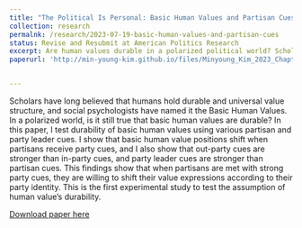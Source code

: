 ```yaml
---
title: "The Political Is Personal: Basic Human Values and Partisan Cues (Dissertation Chapter)"
collection: research
permalnk: /research/2023-07-19-basic-human-values-and-partisan-cues
status: Revise and Resubmit at American Politics Research
excerpt: Are human values durable in a polarized political world? Scholars have long believed that humans hold durable and universal value structure, called the Basic Human Values that not only shape personal preferences, but also constrains and shapes political preferences at the same time. However, scholars have yet to test the reciprocal effects of politics on basic human values. This paper tests the conventional wisdom on human values' durability for the first time, using partisan cues. Using survey experiments, I find that partisans adjust their value expressions when they receive party cues more favorably when given in-party cues and refrain from values that are prompted with out-party cues. Moreover, I show that Democrats and Republicans value positions almost flip flop depending on whether they receive in-party cue or out-party cue. Thus, this paper gives the first evidence that partisan cues in the polarized American context, can even shift human value positions, and suggest the possibility of a more genuine change in value if people are consistently exposed to such party cues.
paperurl: 'http://min-young-kim.github.io/files/Minyoung_Kim_2023_Chapter1_Manuscript.pdf'


---
```

Scholars have long believed that humans hold durable and universal value structure, and social psychologists have named it the Basic Human Values. In a polarized world, is it still true that basic human values are durable? In this paper, I test durability of basic human values using various partisan and party leader cues. I show that basic human value positions shift when partisans receive party cues, and I also show that out-party cues are stronger than in-party cues, and party leader cues are stronger than partisan cues. This findings show that when partisans are met with strong party cues, they are willing to shift their value expressions according to their party identity. This is the first experimental study to test the assumption of human value’s durability. 

[Download paper here](http://min-young-kim.github.io/files/Minyoung_Kim_2023_Chapter1_Manuscript.pdf)

